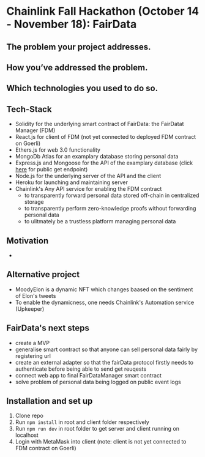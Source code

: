 # Chainlink Fall Hackathon (October 14 - November 18): FairData

## The problem your project addresses.

## How you’ve addressed the problem.

## Which technologies you used to do so.
## Tech-Stack
- Solidity for the underlying smart contract of FairData: the FairDatat Manager (FDM)
- React.js for client of FDM (not yet connected to deployed FDM contract on Goerli)
- Ethers.js for web 3.0 functionality
- MongoDb Atlas for an examplary database storing personal data 
- Express.js and Mongoose for the API of the examplary database (click [here](https://fair-data.herokuapp.com/app/user/) for public get endpoint)
- Node.js for the underlying server of the API and the client
- Heroku for launching and maintaining server
- Chainlink's Any API service for enabling the FDM contract 
    - to transparently forward personal data stored off-chain in centralized storage
    - to transparently perform zero-knowledge proofs without forwarding personal data
    - to ulitmately be a trustless platform managing personal data

## Motivation
- 

## Alternative project
- MoodyElon is a dynamic NFT which changes baased on the sentiment of Elon's tweets
- To enable the dynamicness, one needs Chainlink's Automation service (Upkeeper)

## FairData's next steps
- create a MVP
- generalise smart contract so that anyone can sell personal data fairly by registering url 
- create an external adapter so that the fairData protocol firstly needs to authenticate before being able to send get reuqests
- connect web app to final FairDataManager smart contract
- solve problem of personal data being logged on public event logs

## Installation and set up
1. Clone repo
2. Run ```npm install``` in root and client folder respectively
3. Run ```npm run dev``` in root folder to get server and client running on localhost
4. Login with MetaMask into client (note: client is not yet connected to FDM contract on Goerli)
